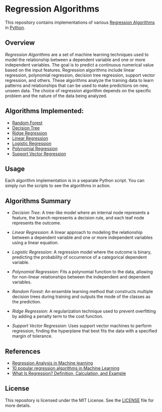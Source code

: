 # Regression Algorithms

   This repository contains implementations of various [Regression Algorithms](https://en.wikipedia.org/wiki/Regression_analysis) in [Python]().

## Overview

   *Regression Algorithms* are a set of machine learning techniques used to model the relationship between a dependent variable 
   and one or more independent variables. The goal is to predict a continuous numerical value based on the input features. 
   Regression algorithms include linear regression, polynomial regression, decision tree regression, support vector regression, and others.
   These algorithms analyze the training data to learn patterns and relationships that can be used to make predictions on new, unseen data.
   The choice of regression algorithm depends on the specific problem and the nature of the data being analyzed.

## Algorithms Implemented:

   * [Random Forest](Random%20Forest)
   * [Decision Tree](Decision%20Tree)
   * [Ridge Regression](Ridge%20Regression)
   * [Linear Regression](Linear%20Regression)
   * [Logistic Regression](Logistic%20Regression)
   * [Polynomial Regression](Polynomial%20Regression)
   * [Support Vector Regression](Support%20Vector%20Regression)

## Usage

   Each algorithm implementation is in a separate Python script.
   You can simply run the scripts to see the algorithms in action.


## Algorithms Summary

   * *Decision Tree*: A tree-like model where an internal node represents a feature,
   the branch represents a decision rule, and each leaf node represents the outcome.
  
   * *Linear Regression*: A linear approach to modeling the relationship between
   a dependent variable and one or more independent variables using a linear equation.

   * *Logistic Regression*: A regression model where the outcome is binary,
   predicting the probability of occurrence of a categorical dependent variable.

   * *Polynomial Regression*: Fits a polynomial function to the data,
   allowing for non-linear relationships between the independent and dependent variables.

   * *Random Forest*: An ensemble learning method that constructs multiple decision trees
   during training and outputs the mode of the classes as the prediction.

   * *Ridge Regression*: A regularization technique used to prevent overfitting by adding a penalty term to the cost function.

   * *Support Vector Regression*: Uses support vector machines to perform regression,
   finding the hyperplane that best fits the data with a specified margin of tolerance.

## References
 
   * [Regression Analysis in Machine learning](https://www.javatpoint.com/regression-analysis-in-machine-learning)
   * [10 popular regression algorithms in Machine Learning](https://www.onlinemanipal.com/blogs/popular-regression-algorithms-in-machine-learning)
   * [What Is Regression? Definition, Calculation, and Example](https://www.investopedia.com/terms/r/regression.asp#:~:text=A%20regression%20is%20a%20statistical,more%20of%20the%20explanatory%20variables.)

## License

   This repository is licensed under the MIT License.
   See the [LICENSE](./LICENSE) file for more details.
